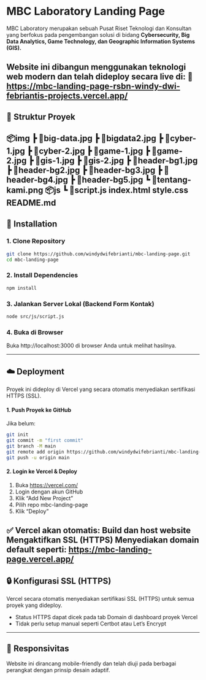 # MBC Laboratory Landing Page

MBC Laboratory merupakan sebuah Pusat Riset Teknologi dan Konsultan yang
berfokus pada pengembangan solusi di bidang **Cybersecurity, Big Data Analytics, Game Technology, dan Geographic Information Systems (GIS).**

Website ini dibangun menggunakan teknologi web modern dan telah dideploy secara live di:
🔗 https://mbc-landing-page-rsbn-windy-dwi-febriantis-projects.vercel.app/
---
## 📁 Struktur Proyek
📦img
 ┣ 📜big-data.jpg
 ┣ 📜bigdata2.jpg
 ┣ 📜cyber-1.jpg
 ┣ 📜cyber-2.jpg
 ┣ 📜game-1.jpg
 ┣ 📜game-2.jpg
 ┣ 📜gis-1.jpg
 ┣ 📜gis-2.jpg
 ┣ 📜header-bg1.jpg
 ┣ 📜header-bg2.jpg
 ┣ 📜header-bg3.jpg
 ┣ 📜header-bg4.jpg
 ┣ 📜header-bg5.jpg
 ┗ 📜tentang-kami.png
 📦js
 ┗ 📜script.js
 index.html
 style.css
 README.md
 ---
 ## 🚀 Installation

### 1. Clone Repository
```bash
git clone https://github.com/windydwifebrianti/mbc-landing-page.git
cd mbc-landing-page
```
### 2. Install Dependencies
```bash
npm install
```
### 3. Jalankan Server Lokal (Backend Form Kontak)
```bash
node src/js/script.js
```
### 4. Buka di Browser
Buka http://localhost:3000 di browser Anda untuk melihat hasilnya.

---

## ☁️ Deployment
Proyek ini dideploy di Vercel yang secara otomatis menyediakan sertifikasi HTTPS (SSL).
#### 1. Push Proyek ke GitHub
Jika belum:
```bash
git init
git commit -m "first commit"
git branch -M main
git remote add origin https://github.com/windydwifebrianti/mbc-landing-page.git
git push -u origin main
```
#### 2. Login ke Vercel & Deploy
1. Buka https://vercel.com/
2. Login dengan akun GitHub
3. Klik “Add New Project”
4. Pilih repo mbc-landing-page
5. Klik “Deploy”

✅ Vercel akan otomatis:
Build dan host website
Mengaktifkan SSL (HTTPS)
Menyediakan domain default seperti:
https://mbc-landing-page.vercel.app/
---
## 🔒 Konfigurasi SSL (HTTPS)
Vercel secara otomatis menyediakan sertifikasi SSL (HTTPS) untuk semua proyek yang dideploy.
- Status HTTPS dapat dicek pada tab Domain di dashboard proyek Vercel
- Tidak perlu setup manual seperti Certbot atau Let’s Encrypt
---
## 📱 Responsivitas
Website ini dirancang mobile-friendly dan telah diuji pada berbagai perangkat dengan prinsip desain adaptif.
